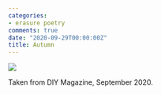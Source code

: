 ```yaml
---
categories:
- erasure poetry
comments: true
date: "2020-09-29T00:00:00Z"
title: Autumn
---
```

<img src="/assets/images/articles/autumn.jpeg" class="responsive"><br>

Taken from DIY Magazine, September 2020.
